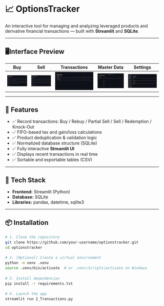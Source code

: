 # 📈 OptionsTracker

An interactive tool for managing and analyzing leveraged products and derivative financial transactions — built with **Streamlit** and **SQLite**.

---

## 🖥️Interface Preview
| Buy                           | Sell                            | Transactions                            | Master Data                                      | Settings                                |
|-------------------------------|---------------------------------|-----------------------------------------|--------------------------------------------------|-----------------------------------------|
| ![Buy](./images/buy_site.png) | ![Sell](./images/sell_site.png) | ![Transactions](./images/show_data.png) | ![Master Data ](./images/manage_master_data.png) | ![Settings](./images/settings_site.png) |



---

## 🚀 Features

- ✅ Record transactions: Buy / Rebuy / Partial Sell / Sell / Redemption / Knock-Out
- ✅ FIFO-based tax and gain/loss calculations
- ✅ Product deduplication & validation logic
- ✅ Normalized database structure (SQLite)
- ✅ Fully interactive **Streamlit UI**
- ✅ Displays recent transactions in real time
- ✅ Sortable and exportable tables (CSV)

---

## 🧰 Tech Stack

- **Frontend:** Streamlit (Python)
- **Database:** SQLite
- **Libraries:** pandas, datetime, sqlite3

---

## 📦 Installation

```bash
# 1. Clone the repository
git clone https://github.com/your-username/optionstracker.git
cd optionstracker

# 2. (Optional) Create a virtual environment
python -m venv .venv
source .venv/bin/activate  # or .venv\Scripts\activate on Windows

# 3. Install dependencies
pip install -r requirements.txt

# 4. Launch the app
streamlit run 2_Transactions.py
